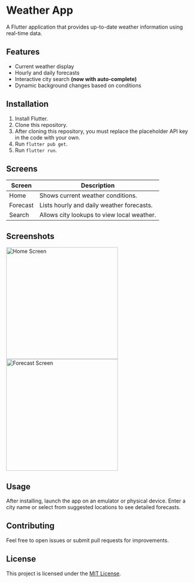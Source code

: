 # Weather App

A Flutter application that provides up-to-date weather information using real-time data.

## Features

- Current weather display
- Hourly and daily forecasts
- Interactive city search **(now with auto-complete)**
- Dynamic background changes based on conditions

## Installation

1. Install Flutter.
2. Clone this repository.
3. After cloning this repository, you must replace the placeholder API key in the code with your own.
4. Run `flutter pub get`.
5. Run `flutter run`.

## Screens

| Screen   | Description                                |
| -------- | ------------------------------------------ |
| Home     | Shows current weather conditions.          |
| Forecast | Lists hourly and daily weather forecasts.  |
| Search   | Allows city lookups to view local weather. |

## Screenshots

<img src="screenshots/home_screen.png" alt="Home Screen" width="300" />
<img src="screenshots/forecast_screen.png" alt="Forecast Screen" width="300" />

## Usage

After installing, launch the app on an emulator or physical device.
Enter a city name or select from suggested locations to see detailed forecasts.

## Contributing

Feel free to open issues or submit pull requests for improvements.

## License

This project is licensed under the [MIT License](LICENSE).
